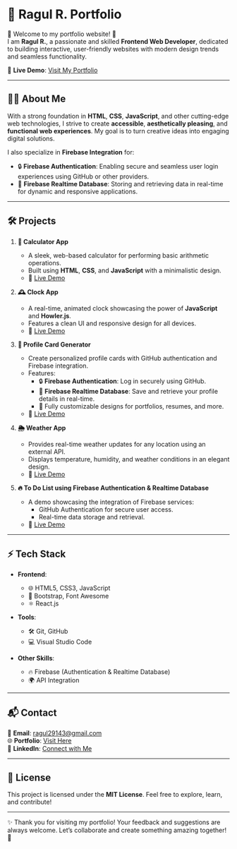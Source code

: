 # 💼 Ragul R. Portfolio  

🌟 Welcome to my portfolio website! 🌟  
I am **Ragul R.**, a passionate and skilled **Frontend Web Developer**, dedicated to building interactive, user-friendly websites with modern design trends and seamless functionality.  

🔗 **Live Demo**: [Visit My Portfolio](https://ragul32111.github.io/)  

---

## 🙋‍♂️ About Me  

With a strong foundation in **HTML**, **CSS**, **JavaScript**, and other cutting-edge web technologies, I strive to create **accessible**, **aesthetically pleasing**, and **functional web experiences**. My goal is to turn creative ideas into engaging digital solutions.  

I also specialize in **Firebase Integration** for:  
- 🔒 **Firebase Authentication**: Enabling secure and seamless user login experiences using GitHub or other providers.  
- 📂 **Firebase Realtime Database**: Storing and retrieving data in real-time for dynamic and responsive applications.  

---

## 🛠️ Projects  

1. **🧮 Calculator App**  
   - A sleek, web-based calculator for performing basic arithmetic operations.  
   - Built using **HTML**, **CSS**, and **JavaScript** with a minimalistic design.  
   - 🔗 [Live Demo](https://ragul32111.github.io/Full-stack/calculator/)  

2. **🕰️ Clock App**  
   - A real-time, animated clock showcasing the power of **JavaScript** and **Howler.js**.  
   - Features a clean UI and responsive design for all devices.  
   - 🔗 [Live Demo](https://ragul32111.github.io/Full-stack/clock/)  

3. **🎨 Profile Card Generator**  
   - Create personalized profile cards with GitHub authentication and Firebase integration.  
   - Features:  
     - 🔒 **Firebase Authentication**: Log in securely using GitHub.  
     - 📂 **Firebase Realtime Database**: Save and retrieve your profile details in real-time.  
     - 🎨 Fully customizable designs for portfolios, resumes, and more.  
   - 🔗 [Live Demo](https://ragul32111.github.io/Full-stack/profile-card-generator/)  

4. **🌦️ Weather App**  
   - Provides real-time weather updates for any location using an external API.  
   - Displays temperature, humidity, and weather conditions in an elegant design.  
   - 🔗 [Live Demo](https://ragul32111.github.io/Full-stack/weather/)  

5. **🔥 To Do List using Firebase Authentication & Realtime Database**  
   - A demo showcasing the integration of Firebase services:  
     - GitHub Authentication for secure user access.  
     - Real-time data storage and retrieval.  
   - 🔗 [Live Demo](https://ragul32111.github.io/Full-stack/firebase/)  

---

## ⚡ Tech Stack  

- **Frontend**:  
  - 🌐 HTML5, CSS3, JavaScript  
  - 🎨 Bootstrap, Font Awesome  
  - ⚛️ React.js  

- **Tools**:  
  - 🛠️ Git, GitHub  
  - 💻 Visual Studio Code  

- **Other Skills**:  
  - 🔥 Firebase (Authentication & Realtime Database)  
  - 🌍 API Integration  

---

## 📬 Contact  

📧 **Email**: [ragul29143@gmail.com](mailto:ragul29143@gmail.com)  
🌐 **Portfolio**: [Visit Here](https://ragul-portfolio.netlify.app/)  
💼 **LinkedIn**: [Connect with Me](https://www.linkedin.com/in/ragul-r-a00b52285/) 

---

## 📄 License  

This project is licensed under the **MIT License**. Feel free to explore, learn, and contribute!  

---

✨ Thank you for visiting my portfolio! Your feedback and suggestions are always welcome. Let’s collaborate and create something amazing together! 🚀  
